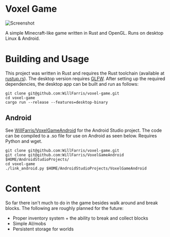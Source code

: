 # Voxel Game
![Screenshot](https://user-images.githubusercontent.com/9190155/187536563-14793048-66b4-4bc6-b040-4403f08ec179.png)

A simple Minecraft-like game written in Rust and OpenGL. Runs on desktop Linux & Android.

# Building and Usage

This project was written in Rust and requires the Rust toolchain (available at [rustup.rs](https://rustup.rs/)). The desktop version requires [GLFW](https://www.glfw.org/). After setting up the required dependencies, the desktop app can be built and run as follows:

```
git clone git@github.com:WillFarris/voxel-game.git
cd voxel-game
cargo run --release --features=desktop-binary
```

## Android
See [WillFarris/VoxelGameAndroid](https://github.com/WillFarris/VoxelGameAndroid) for the Android Studio project. The code can be compiled to a .so file for use on Android as seen below. Requires Python and wget.
```
git clone git@github.com:WillFarris/voxel-game.git
git clone git@github.com:WillFarris/VoxelGameAndroid $HOME/AndroidStudioProjects/
cd voxel-game
./link_android.py $HOME/AndroidStudioProjects/VoxelGameAndroid
```

# Content

So far there isn't much to do in the game besides walk around and break blocks. The following are roughly planned for the future:
* Proper inventory system + the ability to break and collect blocks
* Simple AI/mobs
* Persistent storage for worlds
